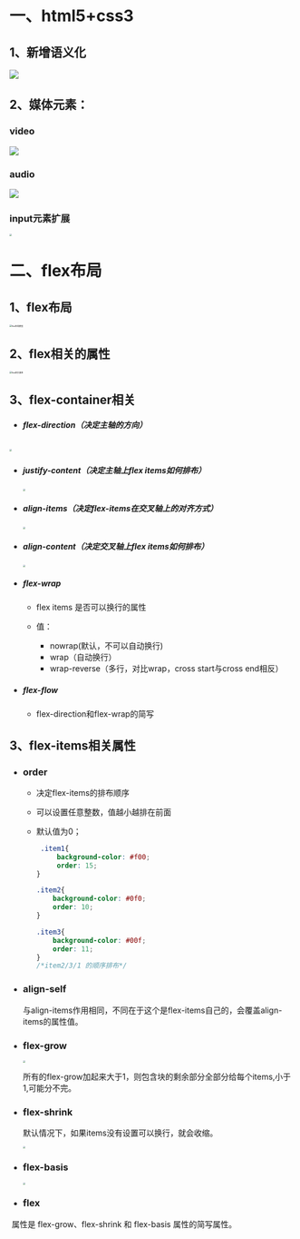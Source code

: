 #                                                                          一、html5+css3

## 1、新增语义化

![](截图、/语义化元素.PNG)



## 2、媒体元素：

### video

![](截图、/video.PNG)

### audio

![](截图、/audio.PNG)

### input元素扩展

<img src="截图、/input元素拓展.PNG" style="zoom:25%;" />

# 二、flex布局

## 1、flex布局



<img src="截图、/flex布局/flex布局模型.PNG" alt="flex布局模型" style="zoom:25%;" />

## 2、flex相关的属性

<img src="截图、/flex布局/flex相关属性.PNG" alt="flex相关属性" style="zoom:25%;" />

## 3、flex-container相关

* ##### flex-direction（决定主轴的方向）

​                                                                  <img src="截图、/flex布局/flex-directin.PNG" style="zoom:25%;" /> 

* ##### justify-content（决定主轴上flex items如何排布）

  <img src="截图、/flex布局/justify-content.PNG" style="zoom:25%;" />

* ##### align-items（决定flex-items在交叉轴上的对齐方式）

  <img src="截图、/flex布局/align-items.PNG" style="zoom:25%;" />

* #####  align-content（决定交叉轴上flex items如何排布）

  <img src="截图、/flex布局/align-content.PNG" style="zoom:25%;" />

* ##### flex-wrap

  * flex items 是否可以换行的属性

  * 值：
    * nowrap(默认，不可以自动换行)
    * wrap（自动换行）
    * wrap-reverse（多行，对比wrap，cross start与cross end相反）

* ##### flex-flow

  * flex-direction和flex-wrap的简写

## 3、flex-items相关属性

* ### order

  * 决定flex-items的排布顺序

  *  可以设置任意整数，值越小越排在前面

  * 默认值为0；  

    ```css
     .item1{
         background-color: #f00;
         order: 15;
    }
    
    .item2{
        background-color: #0f0;
        order: 10;
    }
    
    .item3{
        background-color: #00f;
        order: 11;
    }
    /*item2/3/1 的顺序排布*/
    ```

* ### align-self

  与align-items作用相同，不同在于这个是flex-items自己的，会覆盖align-items的属性值。

* ### flex-grow

  <img src="截图、/flex布局/flex-grow.PNG" style="zoom:25%;" />

  所有的flex-grow加起来大于1，则包含块的剩余部分全部分给每个items,小于1,可能分不完。

* ### flex-shrink

  默认情况下，如果items没有设置可以换行，就会收缩。

  <img src="截图、/flex布局/flex-shrink.PNG" style="zoom:25%;" />

* ### flex-basis

  <img src="截图、/flex布局/flex-basis.PNG" style="zoom:25%;" />

* ### flex

​       属性是 flex-grow、flex-shrink 和 flex-basis 属性的简写属性。



